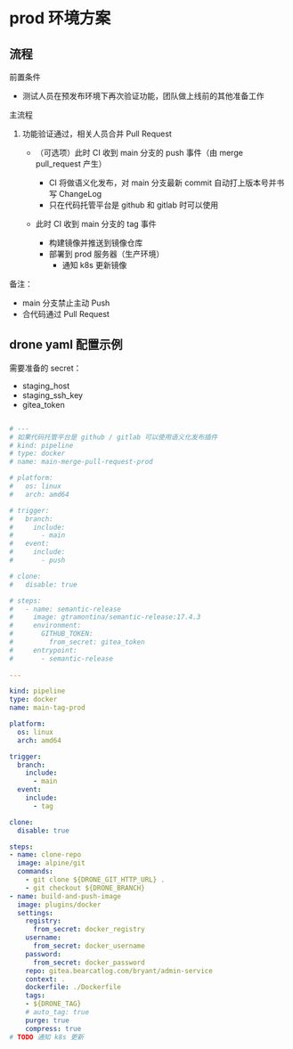 <!-- ---
hide:
  - footer
--- -->

# prod 环境方案

## 流程

前置条件

- 测试人员在预发布环境下再次验证功能，团队做上线前的其他准备工作

主流程

1. 功能验证通过，相关人员合并 Pull Request

      - （可选项）此时 CI 收到 main 分支的 push  事件（由 merge pull_request 产生）
          - CI 将做语义化发布，对 main 分支最新 commit 自动打上版本号并书写 ChangeLog
          - 只在代码托管平台是 github 和 gitlab 时可以使用
    
      - 此时 CI 收到 main 分支的 tag 事件
        
          - 构建镜像并推送到镜像仓库
          - 部署到 prod 服务器（生产环境）
            - 通知 k8s 更新镜像

备注：

- main 分支禁止主动 Push
- 合代码通过 Pull Request

## drone yaml 配置示例

需要准备的 secret：

- staging_host
- staging_ssh_key
- gitea_token

```yaml

# ---
# 如果代码托管平台是 github / gitlab 可以使用语义化发布插件
# kind: pipeline
# type: docker
# name: main-merge-pull-request-prod

# platform:
#   os: linux
#   arch: amd64

# trigger:
#   branch:
#     include:
#       - main
#   event:
#     include:  
#       - push

# clone:
#   disable: true

# steps:
#   - name: semantic-release  
#     image: gtramontina/semantic-release:17.4.3
#     environment:  
#       GITHUB_TOKEN:  
#         from_secret: gitea_token  
#     entrypoint:  
#       - semantic-release
    
---

kind: pipeline
type: docker
name: main-tag-prod

platform:
  os: linux
  arch: amd64

trigger:
  branch:
    include:
      - main
  event:
    include:
      - tag

clone:
  disable: true

steps:
- name: clone-repo
  image: alpine/git
  commands:
    - git clone ${DRONE_GIT_HTTP_URL} .
    - git checkout ${DRONE_BRANCH}
- name: build-and-push-image
  image: plugins/docker
  settings:
    registry:
      from_secret: docker_registry
    username:
      from_secret: docker_username
    password:
      from_secret: docker_password
    repo: gitea.bearcatlog.com/bryant/admin-service
    context: .
    dockerfile: ./Dockerfile
    tags:
    - ${DRONE_TAG}
    # auto_tag: true
    purge: true
    compress: true
# TODO 通知 k8s 更新
```

